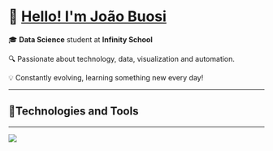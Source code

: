 # 👋 [Hello! I'm João Buosi](https://caminho-do-gif.gif)

🎓 **Data Science** student at **Infinity School**

🔍 Passionate about technology, data, visualization and automation.

💡 Constantly evolving, learning something new every day!

---

## 🚀Technologies and Tools

---

<img src="https://skillicons.dev/icons?i=python,html,js,c,css,aiscript,django,r,react,panda,vscode,github,blender,instagram,linkedin" />


